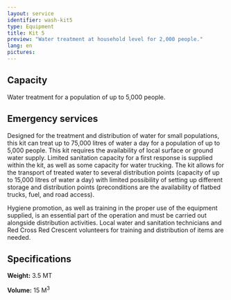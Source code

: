 ```yaml
---
layout: service
identifier: wash-kit5
type: Equipment
title: Kit 5
preview: "Water treatment at household level for 2,000 people."
lang: en
pictures:
---
```


## Capacity

Water treatment for a population of up to 5,000 people.

## Emergency services

Designed for the treatment and distribution of water for small populations, this kit can treat up to 75,000 litres of water a day for a population of up to 5,000 people. This kit requires the availability of local surface or ground water supply. Limited sanitation capacity for a first response is supplied within the kit, as well as some capacity for water trucking. The kit allows for the transport of treated water to several distribution points (capacity of up to 15,000 litres of water a day) with limited
possibility of setting up different storage and distribution points (preconditions are the availability of flatbed trucks, fuel, and road access).

Hygiene promotion, as well as training in the proper use of the equipment supplied, is an essential part of the operation and must be carried out alongside distribution activities. Local water and sanitation technicians and Red Cross Red Crescent volunteers for training and distribution of items are needed.

## Specifications

**Weight:** 3.5 MT 

**Volume:** 15 M<sup>3</sup>

